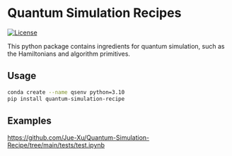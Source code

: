 # Quantum Simulation Recipes
<!-- ![Figure](./figs/idea.png) -->
[![License](https://img.shields.io/github/license/qiskit-community/qiskit-algorithms.svg?style=popout-square)](https://opensource.org/licenses/Apache-2.0)

This python package contains ingredients for quantum simulation, such as the Hamiltonians and algorithm primitives.

## Usage 
```bash
conda create --name qsenv python=3.10 
pip install quantum-simulation-recipe
```

<!-- ### Requirements
- qiskit version == 
- openfermion
- python (version = 3.10), numpy, scipy, matplotlib, jax -->

## Examples
https://github.com/Jue-Xu/Quantum-Simulation-Recipe/tree/main/tests/test.ipynb